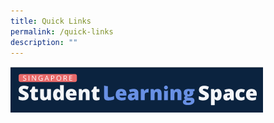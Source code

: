 ```yaml
---
title: Quick Links
permalink: /quick-links
description: ""
---
```


[![](/images/SLS.png)](https://vle.learning.moe.edu.sg/login)